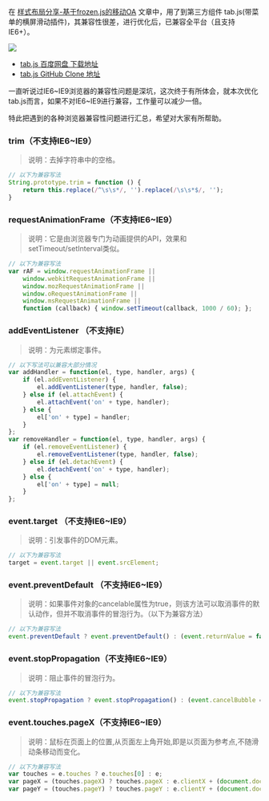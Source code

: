 
在 [样式布局分享-基于frozen.js的移动OA](http://shijiajie.com/2016/03/13/frontend-mobileoa-demo/) 文章中，用了到第三方组件 tab.js(带菜单的横屏滑动插件)，其兼容性很差，进行优化后，已兼容全平台（且支持IE6+）。

![](http://7xkhp9.com1.z0.glb.clouddn.com/blog/javascript-tabjs/1.jpg)

- [tab.js 百度网盘 下载地址](http://pan.baidu.com/s/1geCdHXh)
- [tab.js GitHub Clone 地址](https://github.com/stone0090/code-hodgepodge/tree/master/web/tab) 

一直听说过IE6~IE9浏览器的兼容性问题是深坑，这次终于有所体会，就本次优化tab.js而言，如果不对IE6~IE9进行兼容，工作量可以减少一倍。

特此把遇到的各种浏览器兼容性问题进行汇总，希望对大家有所帮助。

### trim（不支持IE6~IE9）
> 说明：去掉字符串中的空格。
``` javascript
// 以下为兼容写法
String.prototype.trim = function () {
    return this.replace(/^\s\s*/, '').replace(/\s\s*$/, '');
}
```

### requestAnimationFrame（不支持IE6~IE9）
> 说明：它是由浏览器专门为动画提供的API，效果和setTimeout/setInterval类似。
``` javascript
// 以下为兼容写法
var rAF = window.requestAnimationFrame ||
    window.webkitRequestAnimationFrame ||
    window.mozRequestAnimationFrame ||
    window.oRequestAnimationFrame ||
    window.msRequestAnimationFrame ||
    function (callback) { window.setTimeout(callback, 1000 / 60); };
```

### addEventListener （不支持IE）
> 说明：为元素绑定事件。
``` javascript
// 以下写法可以兼容大部分情况
var addHandler = function(el, type, handler, args) {
    if (el.addEventListener) {
        el.addEventListener(type, handler, false);
    } else if (el.attachEvent) {
        el.attachEvent('on' + type, handler);
    } else {
        el['on' + type] = handler;
    }
};
var removeHandler = function(el, type, handler, args) {
    if (el.removeEventListener) {
        el.removeEventListener(type, handler, false);
    } else if (el.detachEvent) {
        el.detachEvent('on' + type, handler);
    } else {
        el['on' + type] = null;
    }
};
```

### event.target （不支持IE6~IE9）
> 说明：引发事件的DOM元素。
``` javascript
// 以下为兼容写法
target = event.target || event.srcElement;
```

### event.preventDefault （不支持IE6~IE9）
> 说明：如果事件对象的cancelable属性为true，则该方法可以取消事件的默认动作，但并不取消事件的冒泡行为。（以下为兼容方法）
``` javascript  
// 以下为兼容写法
event.preventDefault ? event.preventDefault() : (event.returnValue = false);
```

### event.stopPropagation（不支持IE6~IE9）
> 说明：阻止事件的冒泡行为。
``` javascript
// 以下为兼容写法
event.stopPropagation ? event.stopPropagation() : (event.cancelBubble = false);
```

### event.touches.pageX（不支持IE6~IE9）
> 说明：鼠标在页面上的位置,从页面左上角开始,即是以页面为参考点,不随滑动条移动而变化。
``` javascript
// 以下为兼容写法
var touches = e.touches ? e.touches[0] : e;
var pageX = (touches.pageX) ? touches.pageX : e.clientX + (document.documentElement.scrollLeft ? document.documentElement.scrollLeft : document.body.scrollLeft);
var pageY = (touches.pageY) ? touches.pageY : e.clientY + (document.documentElement.scrollTop ? document.documentElement.scrollTop : document.body.scrollTop);
```
